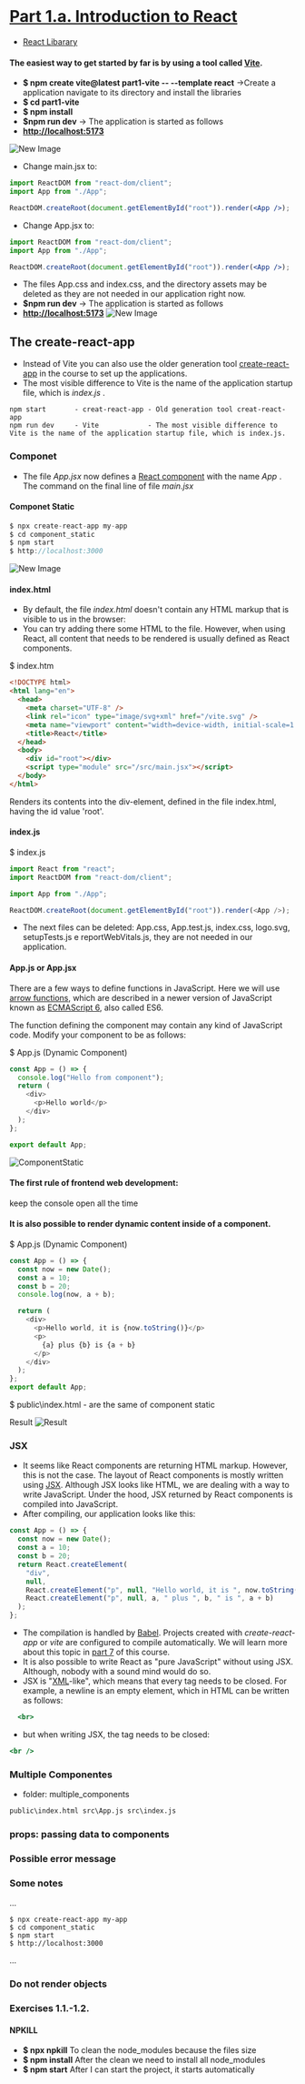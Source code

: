 ```

```

# [Part 1.a. Introduction to React](https://fullstackopen.com/en/part1/introduction_to_react)

- [React Libarary](<[React](https://react.dev/)>)

#### The easiest way to get started by far is by using a tool called [Vite](https://vitejs.dev/).

- **$ npm create vite@latest part1-vite -- --template react** ->Create a application navigate to its directory and install the libraries
- **$ cd part1-vite**
- **$ npm install**
- **$npm run dev** -> The application is started as follows
- **[http://localhost:5173](http://localhost:5173)**

![New Image](.\part1\images\vite_1.png)

- Change main.jsx to:

```jsx
import ReactDOM from "react-dom/client";
import App from "./App";

ReactDOM.createRoot(document.getElementById("root")).render(<App />);
```

- Change App.jsx to:

```jsx
import ReactDOM from "react-dom/client";
import App from "./App";

ReactDOM.createRoot(document.getElementById("root")).render(<App />);
```

- The files App.css and index.css, and the directory assets may be deleted as they are not needed in our application right now.
- **$npm run dev** -> The application is started as follows
- **[http://localhost:5173](http://localhost:5173)**
  ![New Image](.\part1\images\vite_2.png)

## The create-react-app

- Instead of Vite you can also use the older generation tool [create-react-app](https://github.com/facebookincubator/create-react-app) in the course to set up the applications.
- The most visible difference to Vite is the name of the application startup file, which is _index.js_ .

```
npm start		- creat-react-app - Old generation tool creat-react-app
npm run dev		- Vite            - The most visible difference to Vite is the name of the application startup file, which is index.js.
```

### Componet

- The file _App.jsx_ now defines a [React component](https://react.dev/learn/your-first-component) with the name _App_ . The command on the final line of file _main.jsx_

#### Componet Static

```js
$ npx create-react-app my-app
$ cd component_static
$ npm start
$ http://localhost:3000
```

![New Image](.\part1\images\ComponentStatic.png)

#### index.html

- By default, the file _index.html_ doesn't contain any HTML markup that is visible to us in the browser:
- You can try adding there some HTML to the file. However, when using React, all content that needs to be rendered is usually defined as React components.

$ index.htm

```html
<!DOCTYPE html>
<html lang="en">
  <head>
    <meta charset="UTF-8" />
    <link rel="icon" type="image/svg+xml" href="/vite.svg" />
    <meta name="viewport" content="width=device-width, initial-scale=1.0" />
    <title>React</title>
  </head>
  <body>
    <div id="root"></div>
    <script type="module" src="/src/main.jsx"></script>
  </body>
</html>
```

Renders its contents into the div-element, defined in the file index.html, having the id value 'root'.

#### index.js

$ index.js

```js
import React from "react";
import ReactDOM from "react-dom/client";

import App from "./App";

ReactDOM.createRoot(document.getElementById("root")).render(<App />);
```

- The next files can be deleted: App.css, App.test.js, index.css, logo.svg, setupTests.js e reportWebVitals.js, they are not needed in our application.

#### App.js or App.jsx

There are a few ways to define functions in JavaScript. Here we will use [arrow functions](https://developer.mozilla.org/en-US/docs/Web/JavaScript/Reference/Functions/Arrow_functions), which are described in a newer version of JavaScript known as [ECMAScript 6](https://developer.mozilla.org/en-US/docs/Web/JavaScript/Reference/Statements/const), also called ES6.

The function defining the component may contain any kind of JavaScript code. Modify your component to be as follows:

$ App.js (Dynamic Component)

```js
const App = () => {
  console.log("Hello from component");
  return (
    <div>
      <p>Hello world</p>
    </div>
  );
};

export default App;
```

![ComponentStatic](.\part1\images\ComponentStatic1.png)

#### The first rule of frontend web development:

keep the console open all the time

#### It is also possible to render dynamic content inside of a component.

$ App.js (Dynamic Component)

```js
const App = () => {
  const now = new Date();
  const a = 10;
  const b = 20;
  console.log(now, a + b);

  return (
    <div>
      <p>Hello world, it is {now.toString()}</p>
      <p>
        {a} plus {b} is {a + b}
      </p>
    </div>
  );
};
export default App;
```

$ public\index.html - are the same of component static

Result
![Result](.\part1\images\Component_Dynamic_1.png)

### JSX

- It seems like React components are returning HTML markup. However, this is not the case. The layout of React components is mostly written using [JSX](https://react.dev/learn/writing-markup-with-jsx). Although JSX looks like HTML, we are dealing with a way to write JavaScript. Under the hood, JSX returned by React components is compiled into JavaScript.
- After compiling, our application looks like this:

```js
const App = () => {
  const now = new Date();
  const a = 10;
  const b = 20;
  return React.createElement(
    "div",
    null,
    React.createElement("p", null, "Hello world, it is ", now.toString()),
    React.createElement("p", null, a, " plus ", b, " is ", a + b)
  );
};
```

- The compilation is handled by [Babel](https://babeljs.io/repl/). Projects created with _create-react-app_ or _vite_ are configured to compile automatically. We will learn more about this topic in [part 7](https://fullstackopen.com/en/part7) of this course.
- It is also possible to write React as "pure JavaScript" without using JSX. Although, nobody with a sound mind would do so.
- JSX is "[XML](https://developer.mozilla.org/en-US/docs/Web/XML/XML_introduction)-like", which means that every tag needs to be closed. For example, a newline is an empty element, which in HTML can be written as follows:

```jsx
  <br>
```

- but when writing JSX, the tag needs to be closed:

```jsx
<br />
```

### Multiple Componentes

- folder: multiple_components

```html
public\index.html src\App.js src\index.js
```

### props: passing data to components

### Possible error message

### Some notes

...

```
$ npx create-react-app my-app
$ cd component_static
$ npm start
$ http://localhost:3000
```

...

### Do not render objects

### Exercises 1.1.-1.2.

#### NPKILL

- **$ npx npkill** To clean the node_modules because the files size
- **$ npm install** After the clean we need to install all node_modules
- **$ npm start** After I can start the project, it starts automatically
